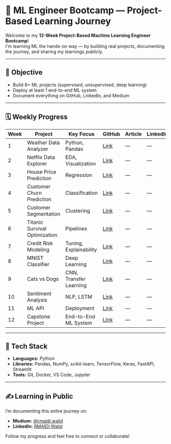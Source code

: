 # 🧠 ML Engineer Bootcamp — Project-Based Learning Journey

Welcome to my **12-Week Project-Based Machine Learning Engineer Bootcamp**!  
I'm learning ML the hands-on way — by building real projects, documenting the journey, and sharing my learnings publicly.

---

## 🎯 Objective
- Build 8+ ML projects (supervised, unsupervised, deep learning)
- Deploy at least 1 end-to-end ML system
- Document everything on GitHub, LinkedIn, and Medium

---

## 🗓️ Weekly Progress

| Week | Project | Key Focus | GitHub | Article | LinkedIn |
|------|----------|-----------|---------|----------|-----------|
| 1 | Weather Data Analyzer | Python, Pandas | [Link](./Week_01_Python_Foundations) | — | — |
| 2 | Netflix Data Explorer | EDA, Visualization | [Link](./Week_02_EDA) | — | — |
| 3 | House Price Prediction | Regression | [Link](./Week_03_Regression) | — | — |
| 4 | Customer Churn Prediction | Classification | [Link](./Week_04_Classification) | — | — |
| 5 | Customer Segmentation | Clustering | [Link](./Week_05_Clustering) | — | — |
| 6 | Titanic Survival Optimization | Pipelines | [Link](./Week_06_Pipelines) | — | — |
| 7 | Credit Risk Modeling | Tuning, Explainability | [Link](./Week_07_Optimization) | — | — |
| 8 | MNIST Classifier | Deep Learning | [Link](./Week_08_DeepLearning) | — | — |
| 9 | Cats vs Dogs | CNN, Transfer Learning | [Link](./Week_09_ComputerVision) | — | — |
| 10 | Sentiment Analysis | NLP, LSTM | [Link](./Week_10_NLP) | — | — |
| 11 | ML API | Deployment | [Link](./Week_11_Deployment) | — | — |
| 12 | Capstone Project | End-to-End ML System | [Link](./Week_12_Capstone_Project) | — | — |

---

## 🧩 Tech Stack
- **Languages:** Python  
- **Libraries:** Pandas, NumPy, scikit-learn, TensorFlow, Keras, FastAPI, Streamlit  
- **Tools:** Git, Docker, VS Code, Jupyter  

---

## ✍️ Learning in Public
I’m documenting this entire journey on:
- **Medium:** [@rmaidi.walid](https://medium.com/@rmaidi.walid)
- **LinkedIn:** [RMAIDI Walid](https://www.linkedin.com/in/rmaidiwalid/)

Follow my progress and feel free to connect or collaborate!
